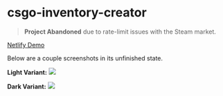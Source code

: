 # csgo-inventory-creator

> **Project Abandoned** due to rate-limit issues with the Steam market.

[Netlify Demo](https://quizzical-knuth-d82898.netlify.app)

Below are a couple screenshots in its unfinished state.

**Light Variant:** ![](https://i.plexidev.org/yXJ6lKc)

**Dark Variant:** ![](https://i.plexidev.org/Xy9wPhs)
